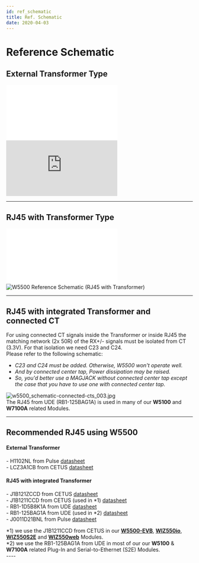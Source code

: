 ```yaml
---
id: ref_schematic
title: Ref. Schematic
date: 2020-04-03
---
```




# Reference Schematic

## External Transformer Type

![W5500 Ref.Schematic - External
Transformer](/document_framework/img/products/w5500/w5500_sch_v110_use_trans_.pdf)
![W5500 Ref.Schematic (External
Transformer)](https://github.com/Wiznet/document_framework/blob/master/static/img/products/w5500/w5500_sch_v110_use_trans_.pdf)

-----

## RJ45 with Transformer Type

![W5500 Ref.Schematic - RJ45 with
Transformer](/document_framework/img/products/w5500/1.j1b121zccd-v0-101115.pdf)
![W5500 Reference Schematic (RJ45 with
Transformer)](/document_framework/img/products/w5500/w5500_sch_v110_use_mag_.png)

-----

## RJ45 with integrated Transformer and connected CT

For using connected CT signals inside the Transformer or inside RJ45 the
matching network (2x 50R) of the RX+/- signals must be isolated from CT
(3.3V). For that isolation we need C23 and C24.  
Please refer to the following schematic:


  - *C23 and C24 must be added. Otherwise, W5500 won't operate well.*
  - *And by connected center tap, Power dissipation may be raised.*
  - *So, you'd better use a MAGJACK without connected center tap except
    the case that you have to use one with connected center tap.*


![w5500\_schematic-connected-cts\_003.jpg](/document_framework/img/products/w5500/w5500_schematic-connected-cts_003.jpg.jpg)  
The RJ45 from UDE (RB1-125BAG1A) is used in many of our **W5100** and
**W7100A** related Modules.

-----

## Recommended RJ45 using W5500

#### External Transformer

\- H1102NL from Pulse
[datasheet](/document_framework/img/products/w5500/01.h1102nl_h325.pdf)  
\- LCZ3A1CB from CETUS
[datasheet](/document_framework/img/products/w5500/02.lcz3a1cb.pdf)  

#### RJ45 with integrated Transformer

\- J1B121ZCCD from CETUS
[datasheet](/document_framework/blob/master/static/img/products/w5500/1.j1b121zccd-v0-101115.pdf)  
\- J1B1211CCD from CETUS (used in \*1)
[datasheet](/document_framework/img/products/w5500/2.j1b1211ccd.pdf)  
\- RB1-1D5B8K1A from UDE
[datasheet](/document_framework/img/products/w5500/3.rb1-1d5b8k1a_287-00_.pdf)  
\- RB1-125BAG1A from UDE (used in \*2)
[datasheet](/document_framework/img/products/w5500/rb1-125bag1a_111-00_.pdf)  
\- J0011D21BNL from Pulse
[datasheet](/document_framework/img/products/w5500/4.j0011d21bnl.pdf)  
  
\*1) we use the J1B1211CCD from CETUS in our
**[W5500-EVB](/products/w5500/w5500_evb/start)**,
**[WIZ550io](/products/wiz550io/start)**,
**[WIZ550S2E](/products/wiz550s2e/start)** and
**[WIZ550web](/products/wiz550web/start)** Modules.  
\*2) we use the RB1-125BAG1A from UDE in most of our our **W5100** &
**W7100A** related Plug-In and Serial-to-Ethernet (S2E) Modules.  
\----
